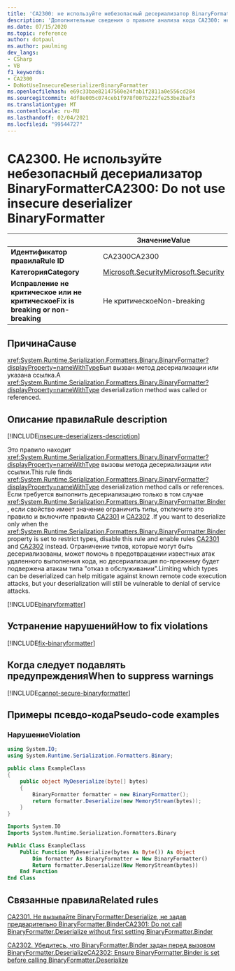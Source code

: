 ```yaml
---
title: 'CA2300: не используйте небезопасный десериализатор BinaryFormatter (анализ кода)'
description: 'Дополнительные сведения о правиле анализа кода CA2300: не используйте небезопасный десериализатор BinaryFormatter'
ms.date: 07/15/2020
ms.topic: reference
author: dotpaul
ms.author: paulming
dev_langs:
- CSharp
- VB
f1_keywords:
- CA2300
- DoNotUseInsecureDeserializerBinaryFormatter
ms.openlocfilehash: e69c33bae82147560e24fab1f2811a0e556cd284
ms.sourcegitcommit: 4df8e005c074ceb1f978f007b222fe253be2baf3
ms.translationtype: MT
ms.contentlocale: ru-RU
ms.lasthandoff: 02/04/2021
ms.locfileid: "99544727"
---
```

# <a name="ca2300-do-not-use-insecure-deserializer-binaryformatter"></a><span data-ttu-id="342a3-103">CA2300. Не используйте небезопасный десериализатор BinaryFormatter</span><span class="sxs-lookup"><span data-stu-id="342a3-103">CA2300: Do not use insecure deserializer BinaryFormatter</span></span>

| | <span data-ttu-id="342a3-104">Значение</span><span class="sxs-lookup"><span data-stu-id="342a3-104">Value</span></span> |
|-|-|
| <span data-ttu-id="342a3-105">**Идентификатор правила**</span><span class="sxs-lookup"><span data-stu-id="342a3-105">**Rule ID**</span></span> |<span data-ttu-id="342a3-106">CA2300</span><span class="sxs-lookup"><span data-stu-id="342a3-106">CA2300</span></span>|
| <span data-ttu-id="342a3-107">**Категория**</span><span class="sxs-lookup"><span data-stu-id="342a3-107">**Category**</span></span> |[<span data-ttu-id="342a3-108">Microsoft.Security</span><span class="sxs-lookup"><span data-stu-id="342a3-108">Microsoft.Security</span></span>](security-warnings.md)|
| <span data-ttu-id="342a3-109">**Исправление не критическое или не критическое**</span><span class="sxs-lookup"><span data-stu-id="342a3-109">**Fix is breaking or non-breaking**</span></span> |<span data-ttu-id="342a3-110">Не критическое</span><span class="sxs-lookup"><span data-stu-id="342a3-110">Non-breaking</span></span>|

## <a name="cause"></a><span data-ttu-id="342a3-111">Причина</span><span class="sxs-lookup"><span data-stu-id="342a3-111">Cause</span></span>

<span data-ttu-id="342a3-112"><xref:System.Runtime.Serialization.Formatters.Binary.BinaryFormatter?displayProperty=nameWithType>Был вызван метод десериализации или указана ссылка.</span><span class="sxs-lookup"><span data-stu-id="342a3-112">A <xref:System.Runtime.Serialization.Formatters.Binary.BinaryFormatter?displayProperty=nameWithType> deserialization method was called or referenced.</span></span>

## <a name="rule-description"></a><span data-ttu-id="342a3-113">Описание правила</span><span class="sxs-lookup"><span data-stu-id="342a3-113">Rule description</span></span>

[!INCLUDE[insecure-deserializers-description](~/includes/code-analysis/insecure-deserializers-description.md)]

<span data-ttu-id="342a3-114">Это правило находит <xref:System.Runtime.Serialization.Formatters.Binary.BinaryFormatter?displayProperty=nameWithType> вызовы метода десериализации или ссылки.</span><span class="sxs-lookup"><span data-stu-id="342a3-114">This rule finds <xref:System.Runtime.Serialization.Formatters.Binary.BinaryFormatter?displayProperty=nameWithType> deserialization method calls or references.</span></span> <span data-ttu-id="342a3-115">Если требуется выполнить десериализацию только в том случае <xref:System.Runtime.Serialization.Formatters.Binary.BinaryFormatter.Binder> , если свойство имеет значение ограничить типы, отключите это правило и включите правила [CA2301](ca2301.md) и [CA2302](ca2302.md) .</span><span class="sxs-lookup"><span data-stu-id="342a3-115">If you want to deserialize only when the <xref:System.Runtime.Serialization.Formatters.Binary.BinaryFormatter.Binder> property is set to restrict types, disable this rule and enable rules [CA2301](ca2301.md) and [CA2302](ca2302.md) instead.</span></span> <span data-ttu-id="342a3-116">Ограничение типов, которые могут быть десериализованы, может помочь в предотвращении известных атак удаленного выполнения кода, но десериализация по-прежнему будет подвержена атакам типа "отказ в обслуживании".</span><span class="sxs-lookup"><span data-stu-id="342a3-116">Limiting which types can be deserialized can help mitigate against known remote code execution attacks, but your deserialization will still be vulnerable to denial of service attacks.</span></span>

[!INCLUDE[binaryformatter](~/includes/code-analysis/binaryformatter.md)]

## <a name="how-to-fix-violations"></a><span data-ttu-id="342a3-117">Устранение нарушений</span><span class="sxs-lookup"><span data-stu-id="342a3-117">How to fix violations</span></span>

[!INCLUDE[fix-binaryformatter](~/includes/code-analysis/fix-binaryformatter-serializationbinder.md)]

## <a name="when-to-suppress-warnings"></a><span data-ttu-id="342a3-118">Когда следует подавлять предупреждения</span><span class="sxs-lookup"><span data-stu-id="342a3-118">When to suppress warnings</span></span>

[!INCLUDE[cannot-secure-binaryformatter](~/includes/code-analysis/cannot-secure-binaryformatter.md)]

## <a name="pseudo-code-examples"></a><span data-ttu-id="342a3-119">Примеры псевдо-кода</span><span class="sxs-lookup"><span data-stu-id="342a3-119">Pseudo-code examples</span></span>

### <a name="violation"></a><span data-ttu-id="342a3-120">Нарушение</span><span class="sxs-lookup"><span data-stu-id="342a3-120">Violation</span></span>

```csharp
using System.IO;
using System.Runtime.Serialization.Formatters.Binary;

public class ExampleClass
{
    public object MyDeserialize(byte[] bytes)
    {
        BinaryFormatter formatter = new BinaryFormatter();
        return formatter.Deserialize(new MemoryStream(bytes));
    }
}
```

```vb
Imports System.IO
Imports System.Runtime.Serialization.Formatters.Binary

Public Class ExampleClass
    Public Function MyDeserialize(bytes As Byte()) As Object
        Dim formatter As BinaryFormatter = New BinaryFormatter()
        Return formatter.Deserialize(New MemoryStream(bytes))
    End Function
End Class
```

## <a name="related-rules"></a><span data-ttu-id="342a3-121">Связанные правила</span><span class="sxs-lookup"><span data-stu-id="342a3-121">Related rules</span></span>

[<span data-ttu-id="342a3-122">CA2301. Не вызывайте BinaryFormatter.Deserialize, не задав предварительно BinaryFormatter.Binder</span><span class="sxs-lookup"><span data-stu-id="342a3-122">CA2301: Do not call BinaryFormatter.Deserialize without first setting BinaryFormatter.Binder</span></span>](ca2301.md)

[<span data-ttu-id="342a3-123">CA2302. Убедитесь, что BinaryFormatter.Binder задан перед вызовом BinaryFormatter.Deserialize</span><span class="sxs-lookup"><span data-stu-id="342a3-123">CA2302: Ensure BinaryFormatter.Binder is set before calling BinaryFormatter.Deserialize</span></span>](ca2302.md)
